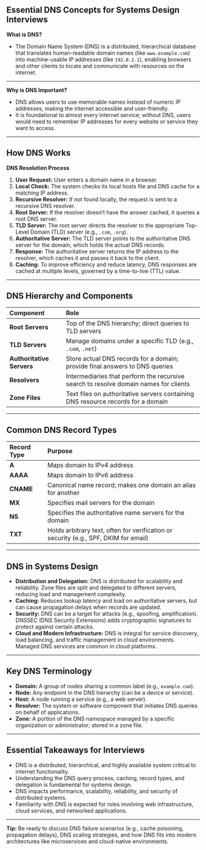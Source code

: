 ## Essential DNS Concepts for Systems Design Interviews

**What is DNS?**

- The Domain Name System (DNS) is a distributed, hierarchical database that translates human-readable domain names (like `www.example.com`) into machine-usable IP addresses (like `192.0.2.1`), enabling browsers and other clients to locate and communicate with resources on the internet.

---

**Why is DNS Important?**

- DNS allows users to use memorable names instead of numeric IP addresses, making the internet accessible and user-friendly.
- It is foundational to almost every internet service; without DNS, users would need to remember IP addresses for every website or service they want to access.

---

## How DNS Works

**DNS Resolution Process**

1. **User Request:** User enters a domain name in a browser.
2. **Local Check:** The system checks its local hosts file and DNS cache for a matching IP address.
3. **Recursive Resolver:** If not found locally, the request is sent to a recursive DNS resolver.
4. **Root Server:** If the resolver doesn’t have the answer cached, it queries a root DNS server.
5. **TLD Server:** The root server directs the resolver to the appropriate Top-Level Domain (TLD) server (e.g., `.com`, `.org`).
6. **Authoritative Server:** The TLD server points to the authoritative DNS server for the domain, which holds the actual DNS records.
7. **Response:** The authoritative server returns the IP address to the resolver, which caches it and passes it back to the client.
8. **Caching:** To improve efficiency and reduce latency, DNS responses are cached at multiple levels, governed by a time-to-live (TTL) value.

---

## DNS Hierarchy and Components

| Component                 | Role                                                                                 |
| :------------------------ | :----------------------------------------------------------------------------------- |
| **Root Servers**          | Top of the DNS hierarchy; direct queries to TLD servers                              |
| **TLD Servers**           | Manage domains under a specific TLD (e.g., `.com`, `.net`)                           |
| **Authoritative Servers** | Store actual DNS records for a domain; provide final answers to DNS queries          |
| **Resolvers**             | Intermediaries that perform the recursive search to resolve domain names for clients |
| **Zone Files**            | Text files on authoritative servers containing DNS resource records for a domain     |

---

## Common DNS Record Types

| Record Type | Purpose                                                                              |
| :---------- | :----------------------------------------------------------------------------------- |
| **A**       | Maps domain to IPv4 address                                                          |
| **AAAA**    | Maps domain to IPv6 address                                                          |
| **CNAME**   | Canonical name record; makes one domain an alias for another                         |
| **MX**      | Specifies mail servers for the domain                                                |
| **NS**      | Specifies the authoritative name servers for the domain                              |
| **TXT**     | Holds arbitrary text, often for verification or security (e.g., SPF, DKIM for email) |

---

## DNS in Systems Design

- **Distribution and Delegation:** DNS is distributed for scalability and reliability. Zone files are split and delegated to different servers, reducing load and management complexity.
- **Caching:** Reduces lookup latency and load on authoritative servers, but can cause propagation delays when records are updated.
- **Security:** DNS can be a target for attacks (e.g., spoofing, amplification). DNSSEC (DNS Security Extensions) adds cryptographic signatures to protect against certain attacks.
- **Cloud and Modern Infrastructure:** DNS is integral for service discovery, load balancing, and traffic management in cloud environments. Managed DNS services are common in cloud platforms.

---

## Key DNS Terminology

- **Domain:** A group of nodes sharing a common label (e.g., `example.com`).
- **Node:** Any endpoint in the DNS hierarchy (can be a device or service).
- **Host:** A node running a service (e.g., a web server).
- **Resolver:** The system or software component that initiates DNS queries on behalf of applications.
- **Zone:** A portion of the DNS namespace managed by a specific organization or administrator; stored in a zone file.

---

## Essential Takeaways for Interviews

- DNS is a distributed, hierarchical, and highly available system critical to internet functionality.
- Understanding the DNS query process, caching, record types, and delegation is fundamental for systems design.
- DNS impacts performance, scalability, reliability, and security of distributed systems.
- Familiarity with DNS is expected for roles involving web infrastructure, cloud services, and networked applications.

---

**Tip:** Be ready to discuss DNS failure scenarios (e.g., cache poisoning, propagation delays), DNS scaling strategies, and how DNS fits into modern architectures like microservices and cloud-native environments.
